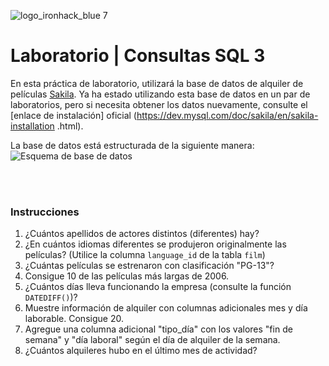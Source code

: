 ![logo_ironhack_blue 7](https://user-images.githubusercontent.com/23629340/40541063-a07a0a8a-601a-11e8-91b5-2f13e4e6b441.png)

# Laboratorio | Consultas SQL 3

En esta práctica de laboratorio, utilizará la base de datos de alquiler de películas [Sakila](https://dev.mysql.com/doc/sakila/en/). Ya ha estado utilizando esta base de datos en un par de laboratorios, pero si necesita obtener los datos nuevamente, consulte el [enlace de instalación] oficial (https://dev.mysql.com/doc/sakila/en/sakila-installation .html).

La base de datos está estructurada de la siguiente manera:
![Esquema de base de datos](https://education-team-2020.s3-eu-west-1.amazonaws.com/data-analytics/database-sakila-schema.png)

<br><br>

### Instrucciones

1. ¿Cuántos apellidos de actores distintos (diferentes) hay?
2. ¿En cuántos idiomas diferentes se produjeron originalmente las películas? (Utilice la columna `language_id` de la tabla `film`)
3. ¿Cuántas películas se estrenaron con clasificación "PG-13"?
4. Consigue 10 de las películas más largas de 2006.
5. ¿Cuántos días lleva funcionando la empresa (consulte la función `DATEDIFF()`)?
6. Muestre información de alquiler con columnas adicionales mes y día laborable. Consigue 20.
7. Agregue una columna adicional "tipo_día" con los valores "fin de semana" y "día laboral" según el día de alquiler de la semana.
8. ¿Cuántos alquileres hubo en el último mes de actividad?